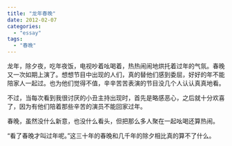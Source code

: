 ```yaml
---
title: "龙年春晚"
date: 2012-02-07
categories: 
  - "essay"
tags: 
  - "春晚"
---
```


龙年，除夕夜，吃年夜饭，电视吵着吆喝着，热热闹闹地烘托着过年的气氛。春晚又一次如期上演了。想想节目中出现的人们，真的替他们感到委屈，好好的年不能陪家人一起过。也为他们觉得不值，辛辛苦苦表演的节目没几个人认认真真地看。

不过，当每次看到我很讨厌的小丑主持出现时，首先是略感恶心，之后就十分欢喜了，因为有他们陪着那些辛苦的演员不能回家过年。

春晚，虽然没什么新意，也没什么看头，但把那么多人聚在一起吆喝还算热闹。

“看了春晚才叫过年呢。”这三十年的春晚和几千年的除夕相比真的算不了什么。
